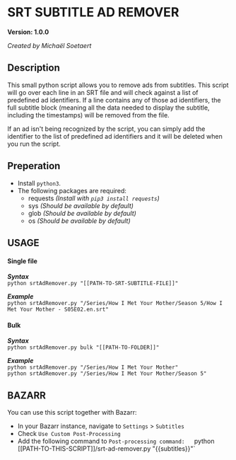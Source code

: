 # SRT SUBTITLE AD REMOVER

**Version: 1.0.0**

_Created by Michaël Soetaert_

## Description

This small python script allows you to remove ads from subtitles. This script will go over each line 
in an SRT file and will check against a list of predefined ad identifiers. If a line contains any 
of those ad identifiers, the full subtitle block (meaning all the data needed to display the subtitle, 
including the timestamps) will be removed from the file. 

If an ad isn't being recognized by the script, you can simply add the identifier to the list 
of predefined ad identifiers and it will be deleted when you run the script.

## Preperation

- Install `python3`.
- The following packages are required:
  - requests _(Install with `pip3 install requests`)_
  - sys _(Should be available by default)_
  - glob _(Should be available by default)_
  - os _(Should be available by default)_

## USAGE
 
#### Single file  
_**Syntax**_  
`python srtAdRemover.py "[[PATH-TO-SRT-SUBTITLE-FILE]]"`  

_**Example**_  
`python srtAdRemover.py "/Series/How I Met Your Mother/Season 5/How I Met Your Mother - S05E02.en.srt"`  

#### Bulk  
_**Syntax**_  
`python srtAdRemover.py bulk "[[PATH-TO-FOLDER]]"`  

_**Example**_  
`python srtAdRemover.py "/Series/How I Met Your Mother"`  
`python srtAdRemover.py "/Series/How I Met Your Mother/Season 5"`  

## BAZARR

You can use this script together with Bazarr:
- In your Bazarr instance, navigate to `Settings` > `Subtitles`
- Check `Use Custom Post-Processing`
- Add the following command to `Post-processing command:  
`python [[PATH-TO-THIS-SCRIPT]]/srt-ad-remover.py "{{subtitles}}"`